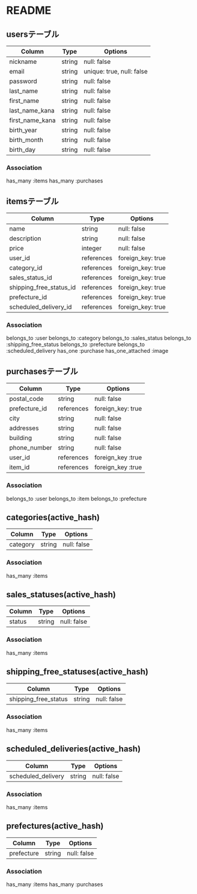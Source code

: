 # README

## usersテーブル

|Column          | Type      |Options                  |
|----------------|-----------|-------------------------|
|nickname        |string     |null: false              |
|email           |string     |unique: true, null: false|
|password        |string     |null: false              |
|last_name       |string     |null: false              |
|first_name      |string     |null: false              |
|last_name_kana  |string     |null: false              |
|first_name_kana |string     |null: false              |
|birth_year      |string     |null: false              |
|birth_month     |string     |null: false              |
|birth_day       |string     |null: false              |

### Association
has_many :items
has_many :purchases


## itemsテーブル

|Column                  | Type      |Options            |
|------------------------|-----------|-------------------|
|name                    |string     |null: false        |
|description             |string     |null: false        |
|price                   |integer    |null: false        |
|user_id                 |references |foreign_key: true  |
|category_id             |references |foreign_key: true  |
|sales_status_id         |references |foreign_key: true  |
|shipping_free_status_id |references |foreign_key: true  |
|prefecture_id           |references |foreign_key: true  |
|scheduled_delivery_id   |references |foreign_key: true  |


### Association
belongs_to :user
belongs_to :category
belongs_to :sales_status
belongs_to :shipping_free_status
belongs_to :prefecture
belongs_to :scheduled_delivery
has_one :purchase
has_one_attached :image


## purchasesテーブル

|Column          | Type      |Options            |
|----------------|-----------|-------------------|
|postal_code     |string     |null: false        |
|prefecture_id   |references |foreign_key: true  |
|city            |string     |null: false        |
|addresses       |string     |null: false        |
|building        |string     |null: false        |
|phone_number    |string     |null: false        |
|user_id         |references |foreign_key :true  |
|item_id         |references |foreign_key :true  |

### Association
belongs_to :user
belongs_to :item
belongs_to :prefecture


## categories(active_hash)

|Column   |Type   |Options     |
|---------|-------|------------|
|category |string |null: false |

### Association
has_many :items


## sales_statuses(active_hash)

|Column   |Type   |Options     |
|---------|-------|------------|
|status   |string |null: false |

### Association
has_many :items


## shipping_free_statuses(active_hash)

|Column               |Type      |Options     |
|---------------------|----------|------------|
|shipping_free_status |string    |null: false |

### Association
has_many :items


## scheduled_deliveries(active_hash)

|Column             |Type   |Options     |
|-------------------|-------|------------|
|scheduled_delivery |string |null: false |

### Association
has_many :items


## prefectures(active_hash)

|Column     |Type    |Options     |
|-----------|--------|------------|
|prefecture |string  |null: false |

### Association
has_many :items
has_many :purchases